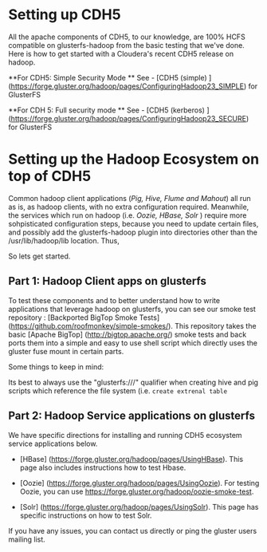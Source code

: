 # Setting up CDH5 #

All the apache components of CDH5, to our knowledge, are 100% HCFS compatible on glusterfs-hadoop from the basic testing that we've done.  Here is how to get started with a Cloudera's recent CDH5 release on hadoop.

**For CDH5: Simple Security Mode ** 
See - [CDH5 (simple) ] (https://forge.gluster.org/hadoop/pages/ConfiguringHadoop23_SIMPLE) for GlusterFS

**For CDH 5: Full security mode ** 
See - [CDH5 (kerberos) ] (https://forge.gluster.org/hadoop/pages/ConfiguringHadoop23_SECURE) for GlusterFS

# Setting up the Hadoop Ecosystem on top of CDH5 #

Common hadoop client applications (*Pig, Hive, Flume and Mahout*) all run as is, as hadoop clients, with no extra configuration required.  Meanwhile, the services which run on hadoop (i.e. *Oozie, HBase, Solr*  ) require more sohpisticated configuration steps, because you need to update certain files, and possibly add the glusterfs-hadoop plugin into directories other than the /usr/lib/hadoop/lib location.  Thus, 

So lets get started.  

## Part 1: Hadoop Client apps on glusterfs ##

To test these components and to better understand how to write applications that leverage hadoop on glusterfs, you can see our smoke test repository : [Backported BigTop Smoke Tests] (https://github.com/roofmonkey/simple-smokes/).  This repository takes the basic [Apache BigTop] (http://bigtop.apache.org/) smoke tests and back ports them into a simple and easy to use shell script which directly uses the gluster fuse mount in certain parts.

Some things to keep in mind:  

Its best to always use the "glusterfs:///" qualifier when creating hive and pig scripts which reference the file system (i.e. `create extrenal table `

## Part 2: Hadoop Service applications on glusterfs ##

We have specific directions for installing and running CDH5 ecosystem service applications below.

* [HBase] (https://forge.gluster.org/hadoop/pages/UsingHBase). This page also includes instructions how to test Hbase.

* [Oozie] (https://forge.gluster.org/hadoop/pages/UsingOozie).  For testing Oozie, you can use https://forge.gluster.org/hadoop/oozie-smoke-test.

* [Solr] (https://forge.gluster.org/hadoop/pages/UsingSolr).  This page has specific instructions on how to test Solr. 

If you have any issues, you can contact us directly or ping the gluster users mailing list.   